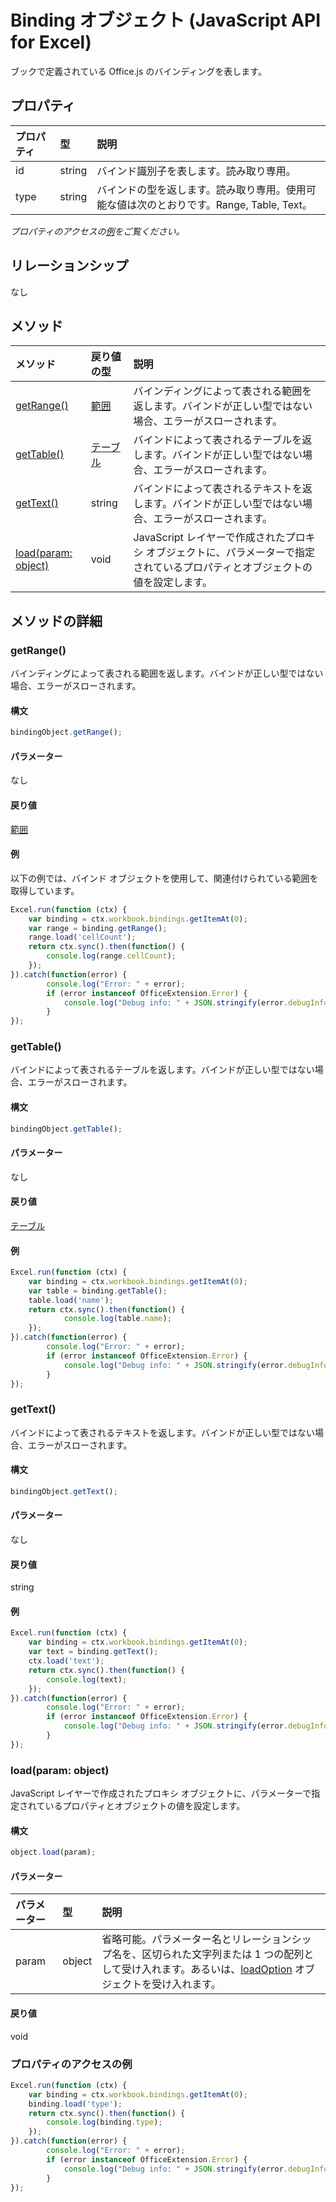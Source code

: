 ﻿# Binding オブジェクト (JavaScript API for Excel)

ブックで定義されている Office.js のバインディングを表します。

## プロパティ

| プロパティ     | 型   |説明
|:---------------|:--------|:----------|
|id|string|バインド識別子を表します。読み取り専用。|
|type|string|バインドの型を返します。読み取り専用。使用可能な値は次のとおりです。Range, Table, Text。|

_プロパティのアクセスの[例](#例)をご覧ください。_

## リレーションシップ
なし


## メソッド

| メソッド           | 戻り値の型    |説明|
|:---------------|:--------|:----------|
|[getRange()](#getrange)|[範囲](range.md)|バインディングによって表される範囲を返します。バインドが正しい型ではない場合、エラーがスローされます。|
|[getTable()](#gettable)|[テーブル](table.md)|バインドによって表されるテーブルを返します。バインドが正しい型ではない場合、エラーがスローされます。|
|[getText()](#gettext)|string|バインドによって表されるテキストを返します。バインドが正しい型ではない場合、エラーがスローされます。|
|[load(param: object)](#loadparam-object)|void|JavaScript レイヤーで作成されたプロキシ オブジェクトに、パラメーターで指定されているプロパティとオブジェクトの値を設定します。|

## メソッドの詳細


### getRange()
バインディングによって表される範囲を返します。バインドが正しい型ではない場合、エラーがスローされます。

#### 構文
```js
bindingObject.getRange();
```

#### パラメーター
なし

#### 戻り値
[範囲](range.md)

#### 例
以下の例では、バインド オブジェクトを使用して、関連付けられている範囲を取得しています。

```js
Excel.run(function (ctx) { 
    var binding = ctx.workbook.bindings.getItemAt(0);
    var range = binding.getRange();
    range.load('cellCount');
    return ctx.sync().then(function() {
        console.log(range.cellCount);
    });
}).catch(function(error) {
        console.log("Error: " + error);
        if (error instanceof OfficeExtension.Error) {
            console.log("Debug info: " + JSON.stringify(error.debugInfo));
        }
});
```


### getTable()
バインドによって表されるテーブルを返します。バインドが正しい型ではない場合、エラーがスローされます。

#### 構文
```js
bindingObject.getTable();
```

#### パラメーター
なし

#### 戻り値
[テーブル](table.md)

#### 例
```js
Excel.run(function (ctx) { 
    var binding = ctx.workbook.bindings.getItemAt(0);
    var table = binding.getTable();
    table.load('name');
    return ctx.sync().then(function() {
            console.log(table.name);
    });
}).catch(function(error) {
        console.log("Error: " + error);
        if (error instanceof OfficeExtension.Error) {
            console.log("Debug info: " + JSON.stringify(error.debugInfo));
        }
});
```


### getText()
バインドによって表されるテキストを返します。バインドが正しい型ではない場合、エラーがスローされます。

#### 構文
```js
bindingObject.getText();
```

#### パラメーター
なし

#### 戻り値
string

#### 例

```js
Excel.run(function (ctx) { 
    var binding = ctx.workbook.bindings.getItemAt(0);
    var text = binding.getText();
    ctx.load('text');
    return ctx.sync().then(function() {
        console.log(text);
    });
}).catch(function(error) {
        console.log("Error: " + error);
        if (error instanceof OfficeExtension.Error) {
            console.log("Debug info: " + JSON.stringify(error.debugInfo));
        }
});
```


### load(param: object)
JavaScript レイヤーで作成されたプロキシ オブジェクトに、パラメーターで指定されているプロパティとオブジェクトの値を設定します。

#### 構文
```js
object.load(param);
```

#### パラメーター
| パラメーター    | 型   |説明|
|:---------------|:--------|:----------|
|param|object|省略可能。パラメーター名とリレーションシップ名を、区切られた文字列または 1 つの配列として受け入れます。あるいは、[loadOption](loadoption.md) オブジェクトを受け入れます。|

#### 戻り値
void
### プロパティのアクセスの例

```js
Excel.run(function (ctx) { 
    var binding = ctx.workbook.bindings.getItemAt(0);
    binding.load('type');
    return ctx.sync().then(function() {
        console.log(binding.type);
    });
}).catch(function(error) {
        console.log("Error: " + error);
        if (error instanceof OfficeExtension.Error) {
            console.log("Debug info: " + JSON.stringify(error.debugInfo));
        }
});
```
